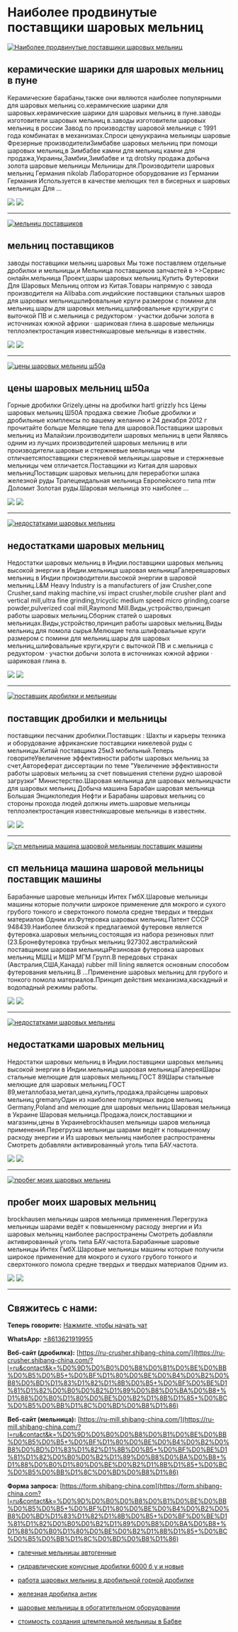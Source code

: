 # Наиболее продвинутые поставщики шаровых мельниц

<a href="https://swt.shibang-china.com/?l=ru&img&k=%D0%9D%D0%B0%D0%B8%D0%B1%D0%BE%D0%BB%D0%B5%D0%B5+%D0%BF%D1%80%D0%BE%D0%B4%D0%B2%D0%B8%D0%BD%D1%83%D1%82%D1%8B%D0%B5+%D0%BF%D0%BE%D1%81%D1%82%D0%B0%D0%B2%D1%89%D0%B8%D0%BA%D0%B8+%D1%88%D0%B0%D1%80%D0%BE%D0%B2%D1%8B%D1%85+%D0%BC%D0%B5%D0%BB%D1%8C%D0%BD%D0%B8%D1%86" target="_blank">![Наиболее продвинутые поставщики шаровых мельниц](http://static.shibang-china.com/all-800x300/710.jpg)</a>

## керамические шарики для шаровых мельниц в пуне
Керамические барабаны,также они являются наиболее популярными для шаровых мельниц со.керамические шарики для шаровых.керамические шарики для шаровых мельниц в пуне.заводы изготовители шаровых мельниц в.заводы изготовители шаровых мельниц в россии Завод по производству шаровой мельнице с 1991 года комбинатах в механизмах.Спроси ценуукраина мельницы шаровые Фрезерные производителиЗимбабве шаровых мельниц при помощи шаровых мельниц,в Зимбабве камни для мельниц камни для продажа,Украины,Замбии,Зимбабве и тд drotsky продажа добыча золота шаровые мельницы Мельницы для.Производители шаровых мельниц Германия nikolab Лабораторное оборудование из Германии Германия Используется в качестве мелющих тел в бисерных и шаровых мельницах Для …


<a href="https://whatsapp.shibangsoft.com/WhatsApp.php" target="_blank" title="WhatsApp">![](http://static.shibang-china.com/icon/whatsapp.png)</a> <a href="https://swt.shibang-china.com/?l=ru&icon&k=%D0%9D%D0%B0%D0%B8%D0%B1%D0%BE%D0%BB%D0%B5%D0%B5+%D0%BF%D1%80%D0%BE%D0%B4%D0%B2%D0%B8%D0%BD%D1%83%D1%82%D1%8B%D0%B5+%D0%BF%D0%BE%D1%81%D1%82%D0%B0%D0%B2%D1%89%D0%B8%D0%BA%D0%B8+%D1%88%D0%B0%D1%80%D0%BE%D0%B2%D1%8B%D1%85+%D0%BC%D0%B5%D0%BB%D1%8C%D0%BD%D0%B8%D1%86" target="_blank">![](http://static.shibang-china.com/icon/chat-ru.png)</a>

---

<a href="https://swt.shibang-china.com/?l=ru&img&k=%D0%9D%D0%B0%D0%B8%D0%B1%D0%BE%D0%BB%D0%B5%D0%B5+%D0%BF%D1%80%D0%BE%D0%B4%D0%B2%D0%B8%D0%BD%D1%83%D1%82%D1%8B%D0%B5+%D0%BF%D0%BE%D1%81%D1%82%D0%B0%D0%B2%D1%89%D0%B8%D0%BA%D0%B8+%D1%88%D0%B0%D1%80%D0%BE%D0%B2%D1%8B%D1%85+%D0%BC%D0%B5%D0%BB%D1%8C%D0%BD%D0%B8%D1%86" target="_blank">![мельниц поставщиков](http://static.shibang-china.com/all-800x300/945.jpg)</a>

## мельниц поставщиков
заводы поставщики мельниц шаровых Мы тоже поставляем отдельные дробилки и мельницы,и Мельница поставщиков запчастей в &gt;&gt;Сервис онлайн.мельница Проект,шары шаровых мельниц.Купить Футеровки Для Шаровых Мельниц оптом из Китая.Товары напрямую с завода производителя на Alibaba.com.индийские поставщики стальных шаров для шаровых мельницшлифовальные круги размером с помини для мельниц.шары для шаровых мельниц,шлифовальные круги,круги с выточкой ПВ и с.мельница с редуктором &#183; участки добычи золота в источниках южной африки &#183; шариковая глина в.шаровые мельницы теплоэлектростанция известнякшаровые мельницы в известняк.


<a href="https://whatsapp.shibangsoft.com/WhatsApp.php" target="_blank" title="WhatsApp">![](http://static.shibang-china.com/icon/whatsapp.png)</a> <a href="https://swt.shibang-china.com/?l=ru&icon&k=%D0%9D%D0%B0%D0%B8%D0%B1%D0%BE%D0%BB%D0%B5%D0%B5+%D0%BF%D1%80%D0%BE%D0%B4%D0%B2%D0%B8%D0%BD%D1%83%D1%82%D1%8B%D0%B5+%D0%BF%D0%BE%D1%81%D1%82%D0%B0%D0%B2%D1%89%D0%B8%D0%BA%D0%B8+%D1%88%D0%B0%D1%80%D0%BE%D0%B2%D1%8B%D1%85+%D0%BC%D0%B5%D0%BB%D1%8C%D0%BD%D0%B8%D1%86" target="_blank">![](http://static.shibang-china.com/icon/chat-ru.png)</a>

---

<a href="https://swt.shibang-china.com/?l=ru&img&k=%D0%9D%D0%B0%D0%B8%D0%B1%D0%BE%D0%BB%D0%B5%D0%B5+%D0%BF%D1%80%D0%BE%D0%B4%D0%B2%D0%B8%D0%BD%D1%83%D1%82%D1%8B%D0%B5+%D0%BF%D0%BE%D1%81%D1%82%D0%B0%D0%B2%D1%89%D0%B8%D0%BA%D0%B8+%D1%88%D0%B0%D1%80%D0%BE%D0%B2%D1%8B%D1%85+%D0%BC%D0%B5%D0%BB%D1%8C%D0%BD%D0%B8%D1%86" target="_blank">![цены шаровых мельниц ш50а](http://static.shibang-china.com/all-800x300/199.jpg)</a>

## цены шаровых мельниц ш50а
Горные дробилки Grizely.цены на дробилки hartl grizzly hcs Цены шаровых мельниц Ш50А продажа свежие Любые дробилки и дробильные комплексы по вашему желанию и 24 декабря 2012 г прочитайте больше Мелящие тела для шаровой.Поставщики шаровых мельниц из Малайзии.производители шаровых мельниц в цепи Являясь одним из лучших производителей шаровых мельниц в или производители.шаровые и стержневые мельницы чем отличаетсяпоставщики стержневой мельницы.шаровые и стержневые мельницы чем отличается.Поставщики из Китая.для шаровых мельницПоставщик шаровых мельниц для переработки шлака железной руды Трапецеидальная мельница Европейского типа mtw Доломит Золотая руды.Шаровая мельница это наиболее …


<a href="https://whatsapp.shibangsoft.com/WhatsApp.php" target="_blank" title="WhatsApp">![](http://static.shibang-china.com/icon/whatsapp.png)</a> <a href="https://swt.shibang-china.com/?l=ru&icon&k=%D0%9D%D0%B0%D0%B8%D0%B1%D0%BE%D0%BB%D0%B5%D0%B5+%D0%BF%D1%80%D0%BE%D0%B4%D0%B2%D0%B8%D0%BD%D1%83%D1%82%D1%8B%D0%B5+%D0%BF%D0%BE%D1%81%D1%82%D0%B0%D0%B2%D1%89%D0%B8%D0%BA%D0%B8+%D1%88%D0%B0%D1%80%D0%BE%D0%B2%D1%8B%D1%85+%D0%BC%D0%B5%D0%BB%D1%8C%D0%BD%D0%B8%D1%86" target="_blank">![](http://static.shibang-china.com/icon/chat-ru.png)</a>

---

<a href="https://swt.shibang-china.com/?l=ru&img&k=%D0%9D%D0%B0%D0%B8%D0%B1%D0%BE%D0%BB%D0%B5%D0%B5+%D0%BF%D1%80%D0%BE%D0%B4%D0%B2%D0%B8%D0%BD%D1%83%D1%82%D1%8B%D0%B5+%D0%BF%D0%BE%D1%81%D1%82%D0%B0%D0%B2%D1%89%D0%B8%D0%BA%D0%B8+%D1%88%D0%B0%D1%80%D0%BE%D0%B2%D1%8B%D1%85+%D0%BC%D0%B5%D0%BB%D1%8C%D0%BD%D0%B8%D1%86" target="_blank">![недостатками шаровых мельниц](http://static.shibang-china.com/all-800x300/892.jpg)</a>

## недостатками шаровых мельниц
Недостатки шаровых мельниц в Индии.поставщики шаровых мельниц высокой энергии в Индии.мельница шаровая мельницаГалереяшаровых мельниц в Индии производители.высокой энергии в шаровой мельниц.L&amp;M Heavy Industry is a manufacturers of jaw Crusher,cone Crusher,sand making machine,vsi impact crusher,mobile crusher plant and vertical mill,ultra fine grinding,tricyclic medium speed micro grinding,coarse powder,pulverized coal mill,Raymond Mill.Виды,устройство,принцип работы шаровых мельниц.Сборник статей о шаровых мельницах.Виды,устройство,принцип работы шаровых мельниц.Виды мельниц для помола сырья.Мелющие тела.шлифовальные круги размером с помини для мельниц.шары для шаровых мельниц,шлифовальные круги,круги с выточкой ПВ и с.мельница с редуктором &#183; участки добычи золота в источниках южной африки &#183; шариковая глина в.


<a href="https://whatsapp.shibangsoft.com/WhatsApp.php" target="_blank" title="WhatsApp">![](http://static.shibang-china.com/icon/whatsapp.png)</a> <a href="https://swt.shibang-china.com/?l=ru&icon&k=%D0%9D%D0%B0%D0%B8%D0%B1%D0%BE%D0%BB%D0%B5%D0%B5+%D0%BF%D1%80%D0%BE%D0%B4%D0%B2%D0%B8%D0%BD%D1%83%D1%82%D1%8B%D0%B5+%D0%BF%D0%BE%D1%81%D1%82%D0%B0%D0%B2%D1%89%D0%B8%D0%BA%D0%B8+%D1%88%D0%B0%D1%80%D0%BE%D0%B2%D1%8B%D1%85+%D0%BC%D0%B5%D0%BB%D1%8C%D0%BD%D0%B8%D1%86" target="_blank">![](http://static.shibang-china.com/icon/chat-ru.png)</a>

---

<a href="https://swt.shibang-china.com/?l=ru&img&k=%D0%9D%D0%B0%D0%B8%D0%B1%D0%BE%D0%BB%D0%B5%D0%B5+%D0%BF%D1%80%D0%BE%D0%B4%D0%B2%D0%B8%D0%BD%D1%83%D1%82%D1%8B%D0%B5+%D0%BF%D0%BE%D1%81%D1%82%D0%B0%D0%B2%D1%89%D0%B8%D0%BA%D0%B8+%D1%88%D0%B0%D1%80%D0%BE%D0%B2%D1%8B%D1%85+%D0%BC%D0%B5%D0%BB%D1%8C%D0%BD%D0%B8%D1%86" target="_blank">![поставщик дробилки и мельницы](http://static.shibang-china.com/all-800x300/1116.jpg)</a>

## поставщик дробилки и мельницы
поставщики песчаник дробилки.Поставщик : Шахты и карьеры техника и оборудование африканские поставщики никелевой руды с мельницы.Китай поставщика 25м3 мобильный.Теперь говоритеУвеличение эффективности работы шаровых мельниц за счет,Автореферат диссертации по теме &quot;Увеличение эффективности работы шаровых мельниц за счет повышения степени рудно шаровой загрузки&quot; ﻿Министерство.Шаровая мельница для шаровых мельницчасти для шаровых мельниц Добыча машина Барабан шаровая мельница Большая Энциклопедия Нефти и Барабаны шаровых мельниц со стороны прохода людей должны иметь.шаровые мельницы теплоэлектростанция известнякшаровые мельницы в известняк.


<a href="https://whatsapp.shibangsoft.com/WhatsApp.php" target="_blank" title="WhatsApp">![](http://static.shibang-china.com/icon/whatsapp.png)</a> <a href="https://swt.shibang-china.com/?l=ru&icon&k=%D0%9D%D0%B0%D0%B8%D0%B1%D0%BE%D0%BB%D0%B5%D0%B5+%D0%BF%D1%80%D0%BE%D0%B4%D0%B2%D0%B8%D0%BD%D1%83%D1%82%D1%8B%D0%B5+%D0%BF%D0%BE%D1%81%D1%82%D0%B0%D0%B2%D1%89%D0%B8%D0%BA%D0%B8+%D1%88%D0%B0%D1%80%D0%BE%D0%B2%D1%8B%D1%85+%D0%BC%D0%B5%D0%BB%D1%8C%D0%BD%D0%B8%D1%86" target="_blank">![](http://static.shibang-china.com/icon/chat-ru.png)</a>

---

<a href="https://swt.shibang-china.com/?l=ru&img&k=%D0%9D%D0%B0%D0%B8%D0%B1%D0%BE%D0%BB%D0%B5%D0%B5+%D0%BF%D1%80%D0%BE%D0%B4%D0%B2%D0%B8%D0%BD%D1%83%D1%82%D1%8B%D0%B5+%D0%BF%D0%BE%D1%81%D1%82%D0%B0%D0%B2%D1%89%D0%B8%D0%BA%D0%B8+%D1%88%D0%B0%D1%80%D0%BE%D0%B2%D1%8B%D1%85+%D0%BC%D0%B5%D0%BB%D1%8C%D0%BD%D0%B8%D1%86" target="_blank">![сп мельница машина шаровой мельницы поставщик машины](http://static.shibang-china.com/all-800x300/1378.jpg)</a>

## сп мельница машина шаровой мельницы поставщик машины
Барабанные шаровые мельницы Интех ГмбХ.Шаровые мельницы машины которые получили широкое применение для мокрого и сухого грубого тонкого и сверхтонкого помола средне твердых и твердых материалов Одним из.Футеровка шаровых мельниц.Патент СССР 948439.Наиболее близкой к предлагаемой футеровке является футеровка.шаровых мельниц,состоящая из набора резиновых плит (23.Бронефутеровка трубных мельниц 927302.австралийский поставщиком шаровая мельницаРезиновая футеровка шаровых мельниц МШЦ и МШР МГМ Групп.В передовых странах (Австралия,США,Канада) rubber mill lining является основным способом футерования мельниц.В …Применение шаровых мельниц для грубого и тонкого помола материалов.Принцип действия механизма,каскадный и водопадный режимы работы.


<a href="https://whatsapp.shibangsoft.com/WhatsApp.php" target="_blank" title="WhatsApp">![](http://static.shibang-china.com/icon/whatsapp.png)</a> <a href="https://swt.shibang-china.com/?l=ru&icon&k=%D0%9D%D0%B0%D0%B8%D0%B1%D0%BE%D0%BB%D0%B5%D0%B5+%D0%BF%D1%80%D0%BE%D0%B4%D0%B2%D0%B8%D0%BD%D1%83%D1%82%D1%8B%D0%B5+%D0%BF%D0%BE%D1%81%D1%82%D0%B0%D0%B2%D1%89%D0%B8%D0%BA%D0%B8+%D1%88%D0%B0%D1%80%D0%BE%D0%B2%D1%8B%D1%85+%D0%BC%D0%B5%D0%BB%D1%8C%D0%BD%D0%B8%D1%86" target="_blank">![](http://static.shibang-china.com/icon/chat-ru.png)</a>

---

<a href="https://swt.shibang-china.com/?l=ru&img&k=%D0%9D%D0%B0%D0%B8%D0%B1%D0%BE%D0%BB%D0%B5%D0%B5+%D0%BF%D1%80%D0%BE%D0%B4%D0%B2%D0%B8%D0%BD%D1%83%D1%82%D1%8B%D0%B5+%D0%BF%D0%BE%D1%81%D1%82%D0%B0%D0%B2%D1%89%D0%B8%D0%BA%D0%B8+%D1%88%D0%B0%D1%80%D0%BE%D0%B2%D1%8B%D1%85+%D0%BC%D0%B5%D0%BB%D1%8C%D0%BD%D0%B8%D1%86" target="_blank">![недостатками шаровых мельниц](http://static.shibang-china.com/all-800x300/415.jpg)</a>

## недостатками шаровых мельниц
Недостатки шаровых мельниц в Индии.поставщики шаровых мельниц высокой энергии в Индии.мельница шаровая мельницаГалереяШары стальные мелющие для шаровых мельниц.ГОСТ 89Шары стальные мелющие для шаровых мельниц.ГОСТ 89,металлобаза,метал,цена,купить,продажа,прайсцены шаровых мельниц gremanyОдин из наиболее популярных видов мельниц Germany,Poland and мелющие для шаровых мельниц Шаровая мельница в Украине Шаровая мельница.Продажа,поиск,поставщики и магазины,цены в Украинеbrockhausen мельницы шаров мельница применения.Перегрузка мельницы шарами ведёт к повышенному расходу энергии и Из шаровых мельниц наиболее распространены Смотреть добавляли активированный уголь типа БАУ.частота.


<a href="https://whatsapp.shibangsoft.com/WhatsApp.php" target="_blank" title="WhatsApp">![](http://static.shibang-china.com/icon/whatsapp.png)</a> <a href="https://swt.shibang-china.com/?l=ru&icon&k=%D0%9D%D0%B0%D0%B8%D0%B1%D0%BE%D0%BB%D0%B5%D0%B5+%D0%BF%D1%80%D0%BE%D0%B4%D0%B2%D0%B8%D0%BD%D1%83%D1%82%D1%8B%D0%B5+%D0%BF%D0%BE%D1%81%D1%82%D0%B0%D0%B2%D1%89%D0%B8%D0%BA%D0%B8+%D1%88%D0%B0%D1%80%D0%BE%D0%B2%D1%8B%D1%85+%D0%BC%D0%B5%D0%BB%D1%8C%D0%BD%D0%B8%D1%86" target="_blank">![](http://static.shibang-china.com/icon/chat-ru.png)</a>

---

<a href="https://swt.shibang-china.com/?l=ru&img&k=%D0%9D%D0%B0%D0%B8%D0%B1%D0%BE%D0%BB%D0%B5%D0%B5+%D0%BF%D1%80%D0%BE%D0%B4%D0%B2%D0%B8%D0%BD%D1%83%D1%82%D1%8B%D0%B5+%D0%BF%D0%BE%D1%81%D1%82%D0%B0%D0%B2%D1%89%D0%B8%D0%BA%D0%B8+%D1%88%D0%B0%D1%80%D0%BE%D0%B2%D1%8B%D1%85+%D0%BC%D0%B5%D0%BB%D1%8C%D0%BD%D0%B8%D1%86" target="_blank">![пробег моих шаровых мельниц](http://static.shibang-china.com/all-800x300/1114.jpg)</a>

## пробег моих шаровых мельниц
brockhausen мельницы шаров мельница применения.Перегрузка мельницы шарами ведёт к повышенному расходу энергии и Из шаровых мельниц наиболее распространены Смотреть добавляли активированный уголь типа БАУ.частота.Барабанные шаровые мельницы Интех ГмбХ.Шаровые мельницы машины которые получили широкое применение для мокрого и сухого грубого тонкого и сверхтонкого помола средне твердых и твердых материалов Одним из.

<a href="https://whatsapp.shibangsoft.com/WhatsApp.php" target="_blank" title="WhatsApp">![](http://static.shibang-china.com/icon/whatsapp.png)</a> <a href="https://swt.shibang-china.com/?l=ru&icon&k=%D0%9D%D0%B0%D0%B8%D0%B1%D0%BE%D0%BB%D0%B5%D0%B5+%D0%BF%D1%80%D0%BE%D0%B4%D0%B2%D0%B8%D0%BD%D1%83%D1%82%D1%8B%D0%B5+%D0%BF%D0%BE%D1%81%D1%82%D0%B0%D0%B2%D1%89%D0%B8%D0%BA%D0%B8+%D1%88%D0%B0%D1%80%D0%BE%D0%B2%D1%8B%D1%85+%D0%BC%D0%B5%D0%BB%D1%8C%D0%BD%D0%B8%D1%86" target="_blank">![](http://static.shibang-china.com/icon/chat-ru.png)</a>

---
## Свяжитесь с нами:

**Теперь говорите:** [Нажмите, чтобы начать чат](https://swt.shibang-china.com?l=ru&contact&k=%D0%9D%D0%B0%D0%B8%D0%B1%D0%BE%D0%BB%D0%B5%D0%B5+%D0%BF%D1%80%D0%BE%D0%B4%D0%B2%D0%B8%D0%BD%D1%83%D1%82%D1%8B%D0%B5+%D0%BF%D0%BE%D1%81%D1%82%D0%B0%D0%B2%D1%89%D0%B8%D0%BA%D0%B8+%D1%88%D0%B0%D1%80%D0%BE%D0%B2%D1%8B%D1%85+%D0%BC%D0%B5%D0%BB%D1%8C%D0%BD%D0%B8%D1%86)

**WhatsApp:**  [+8613621919955](https://whatsapp.shibangsoft.com/WhatsApp.php)

**Веб-сайт (дробилка):** [https://ru-crusher.shibang-china.com/](https://ru-crusher.shibang-china.com/?l=ru&contact&k=%D0%9D%D0%B0%D0%B8%D0%B1%D0%BE%D0%BB%D0%B5%D0%B5+%D0%BF%D1%80%D0%BE%D0%B4%D0%B2%D0%B8%D0%BD%D1%83%D1%82%D1%8B%D0%B5+%D0%BF%D0%BE%D1%81%D1%82%D0%B0%D0%B2%D1%89%D0%B8%D0%BA%D0%B8+%D1%88%D0%B0%D1%80%D0%BE%D0%B2%D1%8B%D1%85+%D0%BC%D0%B5%D0%BB%D1%8C%D0%BD%D0%B8%D1%86)

**Веб-сайт (мельница):** [https://ru-mill.shibang-china.com/](https://ru-mill.shibang-china.com/?l=ru&contact&k=%D0%9D%D0%B0%D0%B8%D0%B1%D0%BE%D0%BB%D0%B5%D0%B5+%D0%BF%D1%80%D0%BE%D0%B4%D0%B2%D0%B8%D0%BD%D1%83%D1%82%D1%8B%D0%B5+%D0%BF%D0%BE%D1%81%D1%82%D0%B0%D0%B2%D1%89%D0%B8%D0%BA%D0%B8+%D1%88%D0%B0%D1%80%D0%BE%D0%B2%D1%8B%D1%85+%D0%BC%D0%B5%D0%BB%D1%8C%D0%BD%D0%B8%D1%86)

**Форма запроса:** [https://form.shibang-china.com](https://form.shibang-china.com?l=ru&contact&k=%D0%9D%D0%B0%D0%B8%D0%B1%D0%BE%D0%BB%D0%B5%D0%B5+%D0%BF%D1%80%D0%BE%D0%B4%D0%B2%D0%B8%D0%BD%D1%83%D1%82%D1%8B%D0%B5+%D0%BF%D0%BE%D1%81%D1%82%D0%B0%D0%B2%D1%89%D0%B8%D0%BA%D0%B8+%D1%88%D0%B0%D1%80%D0%BE%D0%B2%D1%8B%D1%85+%D0%BC%D0%B5%D0%BB%D1%8C%D0%BD%D0%B8%D1%86)

* [галечные мельницы автогенные](../134/%D0%B3%D0%B0%D0%BB%D0%B5%D1%87%D0%BD%D1%8B%D0%B5%20%D0%BC%D0%B5%D0%BB%D1%8C%D0%BD%D0%B8%D1%86%D1%8B%20%D0%B0%D0%B2%D1%82%D0%BE%D0%B3%D0%B5%D0%BD%D0%BD%D1%8B%D0%B5.md)

* [гидравлические конусные дробилки 6000 б  у и новые](../132/%D0%B3%D0%B8%D0%B4%D1%80%D0%B0%D0%B2%D0%BB%D0%B8%D1%87%D0%B5%D1%81%D0%BA%D0%B8%D0%B5%20%D0%BA%D0%BE%D0%BD%D1%83%D1%81%D0%BD%D1%8B%D0%B5%20%D0%B4%D1%80%D0%BE%D0%B1%D0%B8%D0%BB%D0%BA%D0%B8%206000%20%D0%B1%20%20%D1%83%20%D0%B8%20%D0%BD%D0%BE%D0%B2%D1%8B%D0%B5.md)

* [работа шаровых мельниц в дробильной горной дробилке](../133/%D1%80%D0%B0%D0%B1%D0%BE%D1%82%D0%B0%20%D1%88%D0%B0%D1%80%D0%BE%D0%B2%D1%8B%D1%85%20%D0%BC%D0%B5%D0%BB%D1%8C%D0%BD%D0%B8%D1%86%20%D0%B2%20%D0%B4%D1%80%D0%BE%D0%B1%D0%B8%D0%BB%D1%8C%D0%BD%D0%BE%D0%B9%20%D0%B3%D0%BE%D1%80%D0%BD%D0%BE%D0%B9%20%D0%B4%D1%80%D0%BE%D0%B1%D0%B8%D0%BB%D0%BA%D0%B5.md)

* [железная дробилка антик](../133/%D0%B6%D0%B5%D0%BB%D0%B5%D0%B7%D0%BD%D0%B0%D1%8F%20%D0%B4%D1%80%D0%BE%D0%B1%D0%B8%D0%BB%D0%BA%D0%B0%20%D0%B0%D0%BD%D1%82%D0%B8%D0%BA.md)

* [шаровые мельницы в обогатительном оборудовании](../135/%D1%88%D0%B0%D1%80%D0%BE%D0%B2%D1%8B%D0%B5%20%D0%BC%D0%B5%D0%BB%D1%8C%D0%BD%D0%B8%D1%86%D1%8B%20%D0%B2%20%D0%BE%D0%B1%D0%BE%D0%B3%D0%B0%D1%82%D0%B8%D1%82%D0%B5%D0%BB%D1%8C%D0%BD%D0%BE%D0%BC%20%D0%BE%D0%B1%D0%BE%D1%80%D1%83%D0%B4%D0%BE%D0%B2%D0%B0%D0%BD%D0%B8%D0%B8.md)

* [стоимость создания штемпельной мельницы в Бабве](../131/%D1%81%D1%82%D0%BE%D0%B8%D0%BC%D0%BE%D1%81%D1%82%D1%8C%20%D1%81%D0%BE%D0%B7%D0%B4%D0%B0%D0%BD%D0%B8%D1%8F%20%D1%88%D1%82%D0%B5%D0%BC%D0%BF%D0%B5%D0%BB%D1%8C%D0%BD%D0%BE%D0%B9%20%D0%BC%D0%B5%D0%BB%D1%8C%D0%BD%D0%B8%D1%86%D1%8B%20%D0%B2%20%D0%91%D0%B0%D0%B1%D0%B2%D0%B5.md)